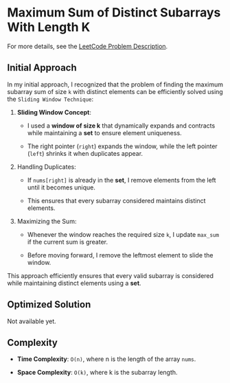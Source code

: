 # Maximum Sum of Distinct Subarrays With Length K

For more details, see the [LeetCode Problem Description](https://leetcode.com/problems/maximum-sum-of-distinct-subarrays-with-length-k/description/).

## Initial Approach

In my initial approach, I recognized that the problem of finding the maximum subarray sum of size `k` with distinct elements can be efficiently solved using the `Sliding Window Technique`:

1. **Sliding Window Concept**:

   - I used a **window of size k** that dynamically expands and contracts while maintaining a **set** to ensure element uniqueness.

   - The right pointer (`right`) expands the window, while the left pointer (`left`) shrinks it when duplicates appear.

1. Handling Duplicates:

   - If `nums[right]` is already in the **set**, I remove elements from the left until it becomes unique.

   - This ensures that every subarray considered maintains distinct elements.

1. Maximizing the Sum:

   - Whenever the window reaches the required size `k`, I update `max_sum` if the current sum is greater.

   - Before moving forward, I remove the leftmost element to slide the window.

This approach efficiently ensures that every valid subarray is considered while maintaining distinct elements using a **set**.

## Optimized Solution

Not available yet.

## Complexity

- **Time Complexity**: `O(n)`, where n is the length of the array `nums`.

- **Space Complexity**: `O(k)`, where k is the subarray length.
